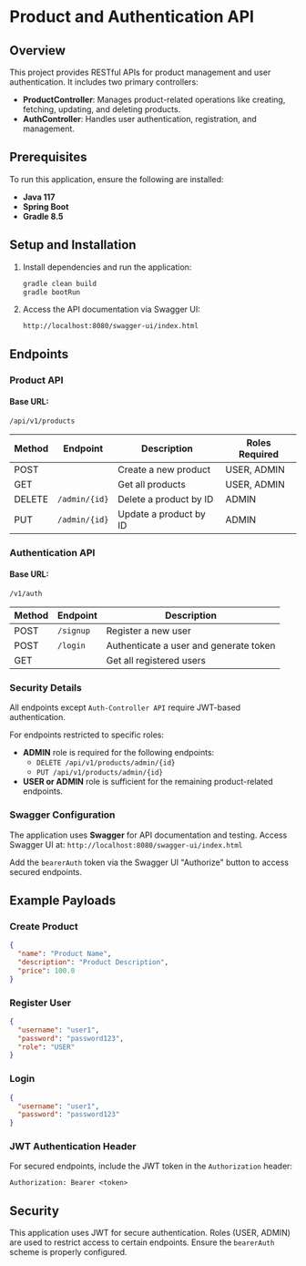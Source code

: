 # Product and Authentication API

## Overview
This project provides RESTful APIs for product management and user authentication. It includes two primary controllers:

- **ProductController**: Manages product-related operations like creating, fetching, updating, and deleting products.
- **AuthController**: Handles user authentication, registration, and management.


## Prerequisites
To run this application, ensure the following are installed:

- **Java 117**
- **Spring Boot**
- **Gradle 8.5**

## Setup and Installation

1. Install dependencies and run the application:
   ```bash
   gradle clean build
   gradle bootRun
   ```

2. Access the API documentation via Swagger UI:
   ```
   http://localhost:8080/swagger-ui/index.html
   ```

## Endpoints

### Product API

#### Base URL:
`/api/v1/products`

| Method  | Endpoint          | Description                             | Roles Required      |
|---------|-------------------|-----------------------------------------|---------------------|
| POST    |                   | Create a new product                   | USER, ADMIN         |
| GET     |                   | Get all products                       | USER, ADMIN         |
| DELETE  | `/admin/{id}`     | Delete a product by ID                 | ADMIN               |
| PUT     | `/admin/{id}`     | Update a product by ID                 | ADMIN               |

### Authentication API

#### Base URL:
`/v1/auth`

| Method  | Endpoint          | Description                             |
|---------|-------------------|-----------------------------------------|
| POST    | `/signup`         | Register a new user                    |
| POST    | `/login`          | Authenticate a user and generate token |
| GET     |                   | Get all registered users               |

### Security Details

All endpoints except `Auth-Controller API` require JWT-based authentication.

For endpoints restricted to specific roles:
- **ADMIN** role is required for the following endpoints:
   - `DELETE /api/v1/products/admin/{id}`
   - `PUT /api/v1/products/admin/{id}`
- **USER or ADMIN** role is sufficient for the remaining product-related endpoints.

### Swagger Configuration
The application uses **Swagger** for API documentation and testing.
Access Swagger UI at: `http://localhost:8080/swagger-ui/index.html`

Add the `bearerAuth` token via the Swagger UI "Authorize" button to access secured endpoints.

## Example Payloads

### Create Product
```json
{
  "name": "Product Name",
  "description": "Product Description",
  "price": 100.0
}
```

### Register User
```json
{
  "username": "user1",
  "password": "password123",
  "role": "USER"
}
```

### Login
```json
{
  "username": "user1",
  "password": "password123"
}
```

### JWT Authentication Header
For secured endpoints, include the JWT token in the `Authorization` header:
```http
Authorization: Bearer <token>
```

## Security
This application uses JWT for secure authentication. Roles (USER, ADMIN) are used to restrict access to certain endpoints. Ensure the `bearerAuth` scheme is properly configured.

